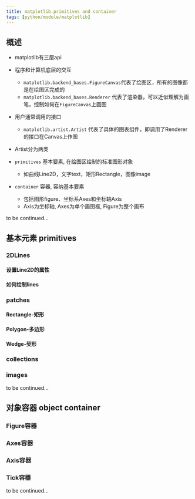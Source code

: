 ```yaml
---
title: matplotlib primitives and container
tags: [python/module/matplotlib]
---
```



## 概述

- matplotlib有三层api
- 程序和计算机底层的交互
	- `matplotlib.backend_bases.FigureCanvas`代表了绘图区，所有的图像都是在绘图区完成的
	- `matplotlib.backend_bases.Renderer` 代表了渲染器，可以近似理解为画笔，控制如何在`FigureCanvas`上画图
- 用户通常调用的接口
	- `matplotlib.artist.Artist` 代表了具体的图表组件，即调用了Renderer的接口在Canvas上作图


- Artist分为两类
- `primitives` 基本要素, 在绘图区绘制的标准图形对象
	- 如曲线Line2D，文字text，矩形Rectangle，图像image
- `container` 容器, 容纳基本要素
	- 包括图形figure、坐标系Axes和坐标轴Axis
	- Axis为坐标轴, Axes为单个画图框, Figure为整个画布



to be continued...








## 基本元素 primitives


### 2DLines

#### 设置Line2D的属性

#### 如何绘制lines


### patches

#### Rectangle-矩形

#### Polygon-多边形

#### Wedge-契形


### collections


### images

to be continued...


## 对象容器 object container

### Figure容器


### Axes容器


### Axis容器


### Tick容器


to be continued...
